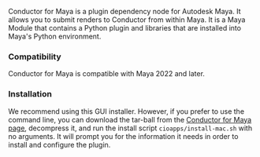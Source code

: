 Conductor for Maya is a plugin dependency node for Autodesk Maya. It allows you to submit renders to Conductor from within Maya. It is a Maya Module that contains a Python plugin and libraries that are installed into Maya's Python environment.

### Compatibility

Conductor for Maya is compatible with Maya 2022 and later.

### Installation

We recommend using this GUI installer. However, if you prefer to use the command line, you can download the tar-ball from the [Conductor for Maya page](https://conductor.tech/maya), decompress it, and run the install script `cioapps/install-mac.sh` with no arguments. It will prompt you for the information it needs in order to install and configure the plugin.

